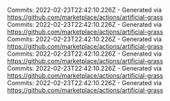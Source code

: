 Commits: 2022-02-23T22:42:10.226Z - Generated via https://github.com/marketplace/actions/artificial-grass
<br>
Commits: 2022-02-23T22:42:10.226Z - Generated via https://github.com/marketplace/actions/artificial-grass
<br>
Commits: 2022-02-23T22:42:10.226Z - Generated via https://github.com/marketplace/actions/artificial-grass
<br>
Commits: 2022-02-23T22:42:10.226Z - Generated via https://github.com/marketplace/actions/artificial-grass
<br>
Commits: 2022-02-23T22:42:10.226Z - Generated via https://github.com/marketplace/actions/artificial-grass
<br>
Commits: 2022-02-23T22:42:10.226Z - Generated via https://github.com/marketplace/actions/artificial-grass
<br>

